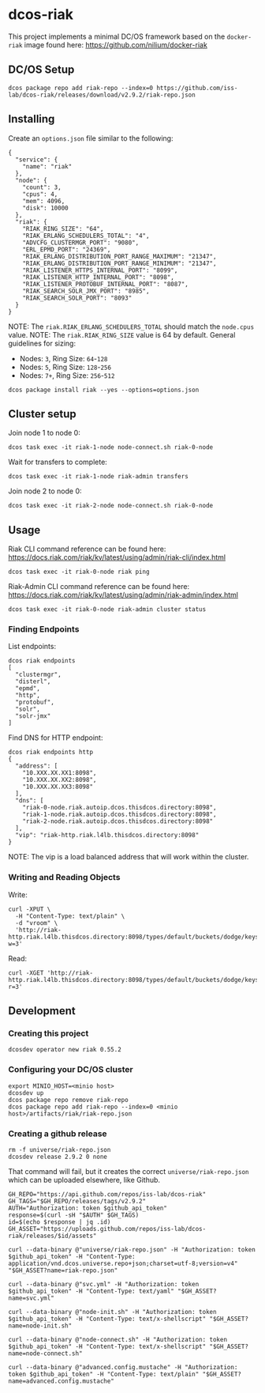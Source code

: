 # dcos-riak

This project implements a minimal DC/OS framework based on the `docker-riak` image found here: https://github.com/nilium/docker-riak

## DC/OS Setup

```
dcos package repo add riak-repo --index=0 https://github.com/iss-lab/dcos-riak/releases/download/v2.9.2/riak-repo.json
```

## Installing

Create an `options.json` file similar to the following:

```
{
  "service": {
    "name": "riak"
  },
  "node": {
    "count": 3,
    "cpus": 4,
    "mem": 4096,
    "disk": 10000
  },
  "riak": {
    "RIAK_RING_SIZE": "64",
    "RIAK_ERLANG_SCHEDULERS_TOTAL": "4",
    "ADVCFG_CLUSTERMGR_PORT": "9080",
    "ERL_EPMD_PORT": "24369",
    "RIAK_ERLANG_DISTRIBUTION_PORT_RANGE_MAXIMUM": "21347",
    "RIAK_ERLANG_DISTRIBUTION_PORT_RANGE_MINIMUM": "21347",
    "RIAK_LISTENER_HTTPS_INTERNAL_PORT": "8099",
    "RIAK_LISTENER_HTTP_INTERNAL_PORT": "8098",
    "RIAK_LISTENER_PROTOBUF_INTERNAL_PORT": "8087",
    "RIAK_SEARCH_SOLR_JMX_PORT": "8985",
    "RIAK_SEARCH_SOLR_PORT": "8093"
  }
}
```

NOTE: The `riak.RIAK_ERLANG_SCHEDULERS_TOTAL` should match the `node.cpus` value.
NOTE: The `riak.RIAK_RING_SIZE` value is 64 by default. General guidelines for sizing:

* Nodes: `3`, Ring Size: `64`-`128`
* Nodes: `5`, Ring Size: `128`-`256`
* Nodes: `7+`, Ring Size: `256`-`512`

```
dcos package install riak --yes --options=options.json
```

## Cluster setup

Join node 1 to node 0:

```
dcos task exec -it riak-1-node node-connect.sh riak-0-node
```

Wait for transfers to complete:

```
dcos task exec -it riak-1-node riak-admin transfers
```

Join node 2 to node 0:

```
dcos task exec -it riak-2-node node-connect.sh riak-0-node
```

## Usage

Riak CLI command reference can be found here: https://docs.riak.com/riak/kv/latest/using/admin/riak-cli/index.html

```
dcos task exec -it riak-0-node riak ping
```

Riak-Admin CLI command reference can be found here: https://docs.riak.com/riak/kv/latest/using/admin/riak-admin/index.html

```
dcos task exec -it riak-0-node riak-admin cluster status
```

### Finding Endpoints

List endpoints:

```
dcos riak endpoints
[
  "clustermgr",
  "disterl",
  "epmd",
  "http",
  "protobuf",
  "solr",
  "solr-jmx"
]
```

Find DNS for HTTP endpoint:

```
dcos riak endpoints http
{
  "address": [
    "10.XXX.XX.XX1:8098",
    "10.XXX.XX.XX2:8098",
    "10.XXX.XX.XX3:8098"
  ],
  "dns": [
    "riak-0-node.riak.autoip.dcos.thisdcos.directory:8098",
    "riak-1-node.riak.autoip.dcos.thisdcos.directory:8098",
    "riak-2-node.riak.autoip.dcos.thisdcos.directory:8098"
  ],
  "vip": "riak-http.riak.l4lb.thisdcos.directory:8098"
}
```

NOTE: The vip is a load balanced address that will work within the cluster.

### Writing and Reading Objects

Write:

```
curl -XPUT \
  -H "Content-Type: text/plain" \
  -d "vroom" \
  'http://riak-http.riak.l4lb.thisdcos.directory:8098/types/default/buckets/dodge/keys/viper?w=3'
```

Read:

```
curl -XGET 'http://riak-http.riak.l4lb.thisdcos.directory:8098/types/default/buckets/dodge/keys/viper?r=3'
```

## Development

### Creating this project

```
dcosdev operator new riak 0.55.2
```

### Configuring your DC/OS cluster

```
export MINIO_HOST=<minio host>
dcosdev up
dcos package repo remove riak-repo
dcos package repo add riak-repo --index=0 <minio host>/artifacts/riak/riak-repo.json
```

### Creating a github release

```
rm -f universe/riak-repo.json
dcosdev release 2.9.2 0 none
```

That command will fail, but it creates the correct `universe/riak-repo.json` which can be uploaded elsewhere, like Github.

```
GH_REPO="https://api.github.com/repos/iss-lab/dcos-riak"
GH_TAGS="$GH_REPO/releases/tags/v2.9.2"
AUTH="Authorization: token $github_api_token"
response=$(curl -sH "$AUTH" $GH_TAGS)
id=$(echo $response | jq .id)
GH_ASSET="https://uploads.github.com/repos/iss-lab/dcos-riak/releases/$id/assets"

curl --data-binary @"universe/riak-repo.json" -H "Authorization: token $github_api_token" -H "Content-Type: application/vnd.dcos.universe.repo+json;charset=utf-8;version=v4" "$GH_ASSET?name=riak-repo.json"

curl --data-binary @"svc.yml" -H "Authorization: token $github_api_token" -H "Content-Type: text/yaml" "$GH_ASSET?name=svc.yml"

curl --data-binary @"node-init.sh" -H "Authorization: token $github_api_token" -H "Content-Type: text/x-shellscript" "$GH_ASSET?name=node-init.sh"

curl --data-binary @"node-connect.sh" -H "Authorization: token $github_api_token" -H "Content-Type: text/x-shellscript" "$GH_ASSET?name=node-connect.sh"

curl --data-binary @"advanced.config.mustache" -H "Authorization: token $github_api_token" -H "Content-Type: text/plain" "$GH_ASSET?name=advanced.config.mustache"
```